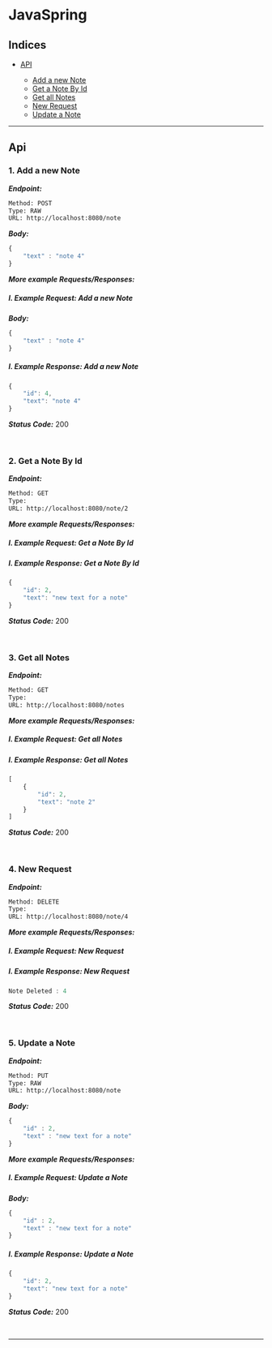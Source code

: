 
# JavaSpring



## Indices

* [API](#Api)

  * [Add a new Note](#1-add-a-new-note)
  * [Get a Note By Id](#2-get-a-note-by-id)
  * [Get all Notes](#3-get-all-notes)
  * [New Request](#4-new-request)
  * [Update a Note](#5-update-a-note)


--------


## Api



### 1. Add a new Note



***Endpoint:***

```bash
Method: POST
Type: RAW
URL: http://localhost:8080/note
```



***Body:***

```js        
{
    "text" : "note 4"
}
```



***More example Requests/Responses:***


##### I. Example Request: Add a new Note



***Body:***

```js        
{
    "text" : "note 4"
}
```



##### I. Example Response: Add a new Note
```js
{
    "id": 4,
    "text": "note 4"
}
```


***Status Code:*** 200

<br>



### 2. Get a Note By Id



***Endpoint:***

```bash
Method: GET
Type: 
URL: http://localhost:8080/note/2
```



***More example Requests/Responses:***


##### I. Example Request: Get a Note By Id



##### I. Example Response: Get a Note By Id
```js
{
    "id": 2,
    "text": "new text for a note"
}
```


***Status Code:*** 200

<br>



### 3. Get all Notes



***Endpoint:***

```bash
Method: GET
Type: 
URL: http://localhost:8080/notes
```



***More example Requests/Responses:***


##### I. Example Request: Get all Notes



##### I. Example Response: Get all Notes
```js
[
    {
        "id": 2,
        "text": "note 2"
    }
]
```


***Status Code:*** 200

<br>



### 4. New Request



***Endpoint:***

```bash
Method: DELETE
Type: 
URL: http://localhost:8080/note/4
```



***More example Requests/Responses:***


##### I. Example Request: New Request



##### I. Example Response: New Request
```js
Note Deleted : 4
```


***Status Code:*** 200

<br>



### 5. Update a Note



***Endpoint:***

```bash
Method: PUT
Type: RAW
URL: http://localhost:8080/note
```



***Body:***

```js        
{
    "id" : 2,
    "text" : "new text for a note"
}
```



***More example Requests/Responses:***


##### I. Example Request: Update a Note



***Body:***

```js        
{
    "id" : 2,
    "text" : "new text for a note"
}
```



##### I. Example Response: Update a Note
```js
{
    "id": 2,
    "text": "new text for a note"
}
```


***Status Code:*** 200

<br>



---
